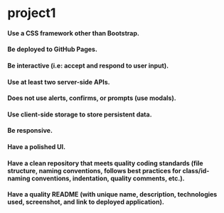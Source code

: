 # project1

#### Use a CSS framework other than Bootstrap.
#### Be deployed to GitHub Pages.
#### Be interactive (i.e: accept and respond to user input).
#### Use at least two server-side APIs.
#### Does not use alerts, confirms, or prompts (use modals).
#### Use client-side storage to store persistent data.
#### Be responsive.
#### Have a polished UI.
#### Have a clean repository that meets quality coding standards (file structure, naming conventions, follows best practices for class/id-naming conventions, indentation, quality comments, etc.).
#### Have a quality README (with unique name, description, technologies used, screenshot, and link to deployed application).